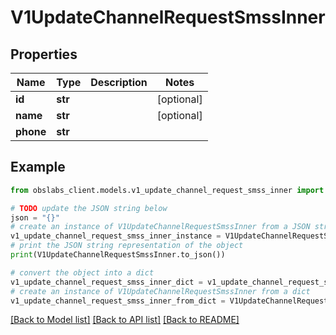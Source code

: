 # V1UpdateChannelRequestSmssInner


## Properties

Name | Type | Description | Notes
------------ | ------------- | ------------- | -------------
**id** | **str** |  | [optional] 
**name** | **str** |  | [optional] 
**phone** | **str** |  | 

## Example

```python
from obslabs_client.models.v1_update_channel_request_smss_inner import V1UpdateChannelRequestSmssInner

# TODO update the JSON string below
json = "{}"
# create an instance of V1UpdateChannelRequestSmssInner from a JSON string
v1_update_channel_request_smss_inner_instance = V1UpdateChannelRequestSmssInner.from_json(json)
# print the JSON string representation of the object
print(V1UpdateChannelRequestSmssInner.to_json())

# convert the object into a dict
v1_update_channel_request_smss_inner_dict = v1_update_channel_request_smss_inner_instance.to_dict()
# create an instance of V1UpdateChannelRequestSmssInner from a dict
v1_update_channel_request_smss_inner_from_dict = V1UpdateChannelRequestSmssInner.from_dict(v1_update_channel_request_smss_inner_dict)
```
[[Back to Model list]](../README.md#documentation-for-models) [[Back to API list]](../README.md#documentation-for-api-endpoints) [[Back to README]](../README.md)


